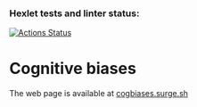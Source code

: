 ### Hexlet tests and linter status:
[![Actions Status](https://github.com/anorone/layout-designer-project-lvl1/workflows/hexlet-check/badge.svg)](https://github.com/anorone/layout-designer-project-lvl1/actions)

# Cognitive biases
The web page is available at [cogbiases.surge.sh](http://cogbiases.surge.sh)

